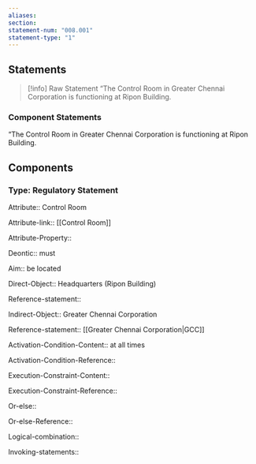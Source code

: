 ```yaml
---
aliases: 
section: 
statement-num: "008.001"
statement-type: "1"
---
```

## Statements 
> [!info] Raw Statement
> “The Control Room in Greater Chennai Corporation is functioning at Ripon Building. 
> 

### Component Statements
“The Control Room in Greater Chennai Corporation is functioning at Ripon Building. 
## Components
### Type: Regulatory Statement
Attribute:: Control Room

Attribute-link:: [[Control Room]]

Attribute-Property::


Deontic:: must 


Aim:: be located


Direct-Object:: Headquarters (Ripon Building)

Reference-statement:: 


Indirect-Object:: Greater Chennai Corporation

Reference-statement:: [[Greater Chennai Corporation|GCC]]


Activation-Condition-Content:: at all times

Activation-Condition-Reference::


Execution-Constraint-Content::

Execution-Constraint-Reference::


Or-else::

Or-else-Reference::


Logical-combination::


Invoking-statements::
